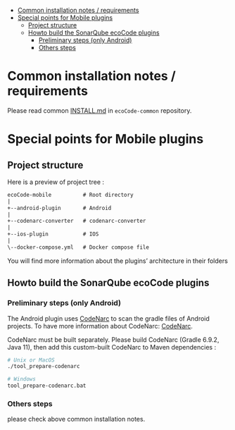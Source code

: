 - [Common installation notes / requirements](#common-installation-notes--requirements)
- [Special points for Mobile plugins](#special-points-for-mobile-plugins)
  - [Project structure](#project-structure)
  - [Howto build the SonarQube ecoCode plugins](#howto-build-the-sonarqube-ecocode-plugins)
    - [Preliminary steps (only Android)](#preliminary-steps-only-android)
    - [Others steps](#others-steps)

Common installation notes / requirements
========================================

Please read common [INSTALL.md](https://github.com/green-code-initiative/ecoCode-common/blob/main/doc/INSTALL.md) in `ecoCode-common` repository.

Special points for Mobile plugins
=================================

Project structure
-----------------

Here is a preview of project tree :

```txt
ecoCode-mobile          # Root directory
|
+--android-plugin       # Android
|
+--codenarc-converter   # codenarc-converter
|
+--ios-plugin           # IOS
|
\--docker-compose.yml   # Docker compose file
```

You will find more information about the plugins’ architecture in their folders

Howto build the SonarQube ecoCode plugins
-----------------------------------------

### Preliminary steps (only Android)

The Android plugin uses [CodeNarc](https://codenarc.org/) to scan the gradle files of Android projects. To have more information about CodeNarc: [CodeNarc](/codenarc-converter/CodeNarc/README.md).

CodeNarc must be built separately.
Please build CodeNarc (Gradle 6.9.2, Java 11), then add this custom-built CodeNarc to Maven dependencies :

```sh
# Unix or MacOS
./tool_prepare-codenarc

# Windows
tool_prepare-codenarc.bat
```

### Others steps

please check above common installation notes.
